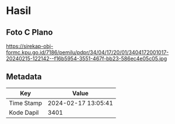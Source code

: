 # Hasil

## Foto C Plano

https://sirekap-obj-formc.kpu.go.id/7186/pemilu/pdpr/34/04/17/20/01/3404172001017-20240215-122142--f16b5954-3551-467f-bb23-586ec4e05c05.jpg


## Metadata

| Key        | Value               |
| ---------- | ------------------- |
| Time Stamp | 2024-02-17 13:05:41 |
| Kode Dapil | 3401                |




